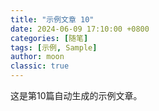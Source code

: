 ```yaml
---
title: "示例文章 10"
date: 2024-06-09 17:10:00 +0800
categories: [随笔]
tags: [示例, Sample]
author: moon
classic: true
---
```


这是第10篇自动生成的示例文章。 
